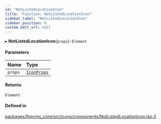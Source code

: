 ```yaml
---
id: "NotListedLocationIcon"
title: "Function: NotListedLocationIcon"
sidebar_label: "NotListedLocationIcon"
sidebar_position: 0
custom_edit_url: null
---
```


▸ **NotListedLocationIcon**(`props`): `Element`

#### Parameters

| Name | Type |
| :------ | :------ |
| `props` | [`IconProps`](../types/IconProps.md) |

#### Returns

`Element`

#### Defined in

[packages/firecms_core/src/icons/components/NotListedLocationIcon.tsx:3](https://github.com/FireCMSco/firecms/blob/d45f3739/packages/firecms_core/src/icons/components/NotListedLocationIcon.tsx#L3)
